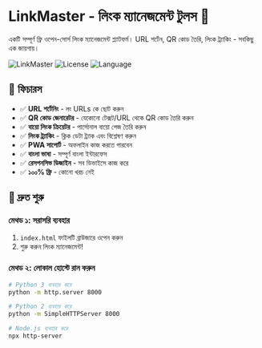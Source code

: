 # LinkMaster - লিংক ম্যানেজমেন্ট টুলস 🔗

একটি সম্পূর্ণ ফ্রি ওপেন-সোর্স লিংক ম্যানেজমেন্ট প্ল্যাটফর্ম। URL শর্টেন, QR কোড তৈরি, লিংক ট্র্যাকিং - সবকিছু এক জায়গায়।

![LinkMaster](https://img.shields.io/badge/Version-1.0.0-brightgreen)
![License](https://img.shields.io/badge/License-MIT-blue)
![Language](https://img.shields.io/badge/Language-Bengali-orange)

## 🌟 ফিচারস

- ✅ **URL শর্টেনিং** - লং URLs কে ছোট করুন
- ✅ **QR কোড জেনারেটর** - যেকোনো টেক্সট/URL থেকে QR কোড তৈরি করুন
- ✅ **বায়ো লিংক ক্রিয়েটর** - পার্সোনাল বায়ো পেজ তৈরি করুন
- ✅ **লিংক ট্র্যাকিং** - ক্লিক ডেটা ট্র্যাক এবং বিশ্লেষণ করুন
- ✅ **PWA সাপোর্ট** - অফলাইন কাজ করতে পারবেন
- ✅ **বাংলা ভাষা** - সম্পূর্ণ বাংলা ইন্টারফেস
- ✅ **রেসপনসিভ ডিজাইন** - সব ডিভাইসে কাজ করে
- ✅ **১০০% ফ্রি** - কোনো খরচ নেই

## 🚀 দ্রুত শুরু

### মেথড ১: সরাসরি ব্যবহার
1. `index.html` ফাইলটি ব্রাউজারে ওপেন করুন
2. শুরু করুন লিংক ম্যানেজমেন্ট!

### মেথড ২: লোকাল হোস্টে রান করুন
```bash
# Python 3 ব্যবহার করে
python -m http.server 8000

# Python 2 ব্যবহার করে  
python -m SimpleHTTPServer 8000

# Node.js ব্যবহার করে
npx http-server
